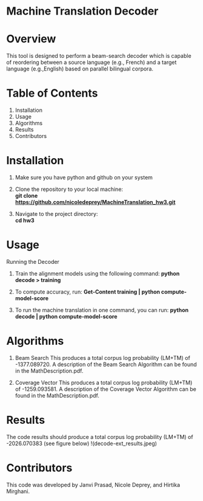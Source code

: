 # Machine Translation Decoder
# Overview
This tool is designed to perform a beam-search decoder which is capable of reordering between a source language (e.g., French) and a target language (e.g.,English) based on parallel bilingual corpora.

# Table of Contents
1. Installation
2. Usage
3. Algorithms
4. Results
5. Contributors


# Installation
1. Make sure you have python and github on your system


2. Clone the repository to your local machine:  
   **git clone https://github.com/nicoledeprey/MachineTranslation_hw3.git**


3. Navigate to the project directory:  
**cd hw3**




# Usage
Running the Decoder


1. Train the alignment models using the following command:
**python decode > training**

2. To compute accuracy, run:
**Get-Content training | python compute-model-score**


4. To run the machine translation in one command, you can run: 
**python decode | python compute-model-score**

# Algorithms

1. Beam Search 
This produces a total corpus log probability (LM+TM) of -1377.089720. A description of the Beam Search Algorithm can be found in the MathDescription.pdf. 

2. Coverage Vector
This produces a total corpus log probability (LM+TM) of -1259.093581. A description of the Coverage Vector Algorithm can be found in the MathDescription.pdf. 


# Results
The code results should produce a total corpus log probability (LM+TM) of -2026.070383 (see figure below)
!(decode-ext_results.jpeg)


  

# Contributors
This code was developed by Janvi Prasad, Nicole Deprey, and Hirtika Mirghani.

